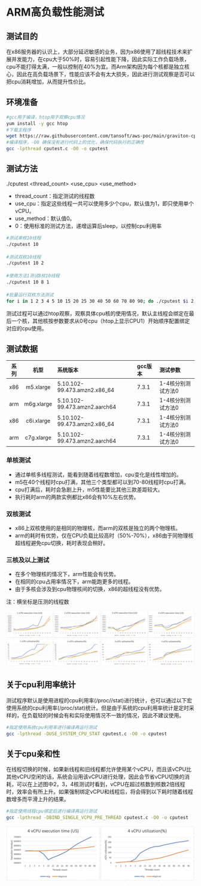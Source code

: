 # ARM高负载性能测试

## 测试目的

在x86服务器的认识上，大部分延迟敏感的业务，因为x86使用了超线程技术来扩展并发能力，在cpu大于50%时，容易引起性能下降，因此实际工作负载场景，cpu不能打得太满，一般以控制在40%为宜。而Arm架构因为每个核都是独立核心，因此在高负载场景下，性能应该不会有太大损失，因此进行测试观察是否可以把cpu消耗增加，从而提升性价比。

## 环境准备

```bash
#gcc用于编译，htop用于观察cpu情况
yum install -y gcc htop
#下载主程序
wget https://raw.githubusercontent.com/tansoft/aws-poc/main/graviton-cpu-test/cputest.c
#编译程序，-O0 确保没有进行代码上的优化，确保代码执行的正确性
gcc -lpthread cputest.c -O0 -o cputest
```

## 测试方法

./cputest <thread_count> <use_cpu> <use_method>

* thread_count：指定测试的线程数
* use_cpu：指定这些线程一共可以使用多少个cpu，默认值为1，即只使用单个vCPU。
* use_method：默认值0。
 * 0：使用标准的测试方法，递增运算后sleep，以控制cpu利用率

```bash
#测试单核10线程
./cputest 10

#测试双核10线程
./cputest 10 2

#使用方法1测试8核10线程
./cputest 10 8 1

#批量运行双核方法测试
for i in 1 2 3 4 5 10 15 20 25 30 40 50 60 70 80 90; do ./cputest $i 2; done | grep "mode-"

```

测试过程可以通过htop观察，观察具体cpu核的使用情况，默认主线程会绑定在最后一个核，其他核按参数要求从0号cpu（htop上显示CPU1）开始顺序配置绑定对应的cpu使用。

## 测试数据

| 系列 | 机型 | 系统版本 | gcc版本 | 测试参数 |
| :----: | :----: | :---- | :---- | :---- |
| x86 | m5.xlarge | 5.10.102-99.473.amzn2.x86_64 | 7.3.1 | 1-4核分别测试方法0
| arm | m6g.xlarge | 5.10.102-99.473.amzn2.aarch64 | 7.3.1 | 1-4核分别测试方法0
| x86 | c6i.xlarge | 5.10.102-99.473.amzn2.x86_64 | 7.3.1 | 1-4核分别测试方法0
| arm | c7g.xlarge | 5.10.102-99.473.amzn2.aarch64 | 7.3.1 | 1-4核分别测试方法0

### 单核测试

* 通过单核多线程测试，能看到随着线程数增加，cpu变化是线性增加的。
* m5在40个线程时cpu打满，其他三个类型都可以到70-80线程时cpu打满。
* cpu打满后，耗时会急剧上升，m5性能要比其他三款差距较大。
* 执行耗时arm的两款实例都比x86会有10%左右优势。

### 双核测试

* x86上双核使用的是相同的物理核，而arm的双核是独立的两个物理核。
* arm的耗时有优势，仅在CPU负载比较高时（50%-70%），x86由于同物理核超线程避免cpu切换，耗时表现会稍好。

### 三核及以上测试

* 在多个物理核的情况下，arm性能会有优势。
* 在相同的cpu占用率情况下，arm能跑更多的线程。
* 由于多核会涉及到cpu物理核间的切换，x86的超线程没有优势。

注：横坐标是压测的线程数

![对比图表](benchmark.png)

## 关于cpu利用率统计

测试程序默认是使用进程的cpu利用率(/proc/<pid>/stat)进行统计，也可以通过以下宏使用系统的cpu利用率(/proc/stat)统计。但是由于系统的cpu利用率统计是定时采样的，在负载轻的时候会有和实际使用情况不一致的情况，因此不建议使用。
  
```bash
#指定使用系统cpu利用率进行编译再运行测试
gcc -lpthread -DUSE_SYSTEM_CPU_STAT cputest.c -O0 -o cputest
```

## 关于cpu亲和性

在线程切换的时候，如果新线程和旧线程都允许使用某个vCPU，而且该vCPU比其他vCPU空闲的话，系统会沿用该vCPU进行处理，因此会节省vCPU切换的消耗，可以在上述图中2，3，4核测试时看到，vCPU在超过核数到核数2倍线程时，效率会有所上升。如果强制绑定vCPU和线程后，将会得到以下耗时随着线程数增多而平滑上升的结果。

```bash
#指定使用线程cpu绑定后进行编译再运行测试
gcc -lpthread -DBIND_SINGLE_VCPU_PRE_THREAD cputest.c -O0 -o cputest
```

![cpu亲和性](benchmark-bindcpu.png)
